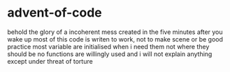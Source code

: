 # advent-of-code
behold the glory of a incoherent mess created in the five minutes after you wake up 
most of this code is writen to work, not to make scene or be good practice 
most variable are initialised when i need them not where they should be
no functions are willingly used and i will not explain anything except under threat of torture 
